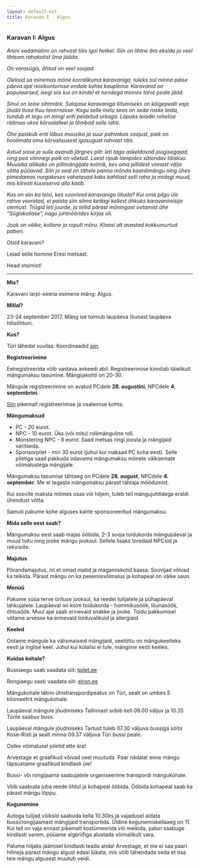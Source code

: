 ```yaml
---
layout: default-est
title: Karavan I - Algus
---
```

### Karavan I: Algus

_Areni sadamalinn on rahvast täis igal hetkel. Siin on lihtne ära eksida ja veel lihtsam rahakotist ilma jääda._ 

_On varasügis, õhtud on veel soojad._ 

_Oleksid sa minemas mõne korralikuma karavaniga, tuleks sul minna päise päeva ajal reisikontorisse endale kohta kauplema. Karavanid on populaarsed, isegi siis kui on kindel et nendega minnes talve peale jääd._ 

_Sinul on teine sihtmärk. Salajase karavaniga liitumiseks on kõigepealt vaja jõuda Ilusa Kuu tavernasse. Kogu selle melu seas on seda raske leida, tundub et tegu on mingi eriti peidetud urkaga. Lõpuks leiadki rohelise räämas ukse kõrvalalleel ja tõmbad selle lahti._ 

_Öhe paiskub eriti lõbus muusika ja suur pahvakas soojust, paik on hoolimata oma kõrvalisusest igasugust rahvast täis._ 

_Astud sisse ja sulle avaneb järgnev pilt: leti taga askeldavad joogisegajad, ning pea viimnegi paik on võetud. Laest ripub lampides sätendav täiskuu. Muusika allikaks on pillimängijate kolmik, kes oma pillidest viimast välja võtta püüavad. Siin ja seal on tähele panna mõnda kaardimängu ning ühes pimedamas nurgakeses vahetavad kaks kahtlast selli raha ja midagi muud, mis kiiresti kuueserva alla kaob._ 

_Kas on siin ka teisi, kes soovivad karavaniga liituda? Kui oma pilgu üle rahva veeretad, ei paista siin silma kedagi kellest õhkuks karavanireisija olemust. Trügid leti juurde, ja tellid pärast mõningast ootamist ühe “Sügiskollase”, nagu juhtnöörides kirjas oli._ 

_Jook on väike, kollane ja ropult mõru. Klaasi alt avastad kokkumurtud paberi._

Otsid karavani? 

Leiad selle homme Eresi metsast. 

Head otsimist! 
 
***

**Mis?** 

Karavani larpi-seeria esimene mäng: Algus. 

**Millal?** 

23-24 september 2017. Mäng ise toimub laupäeva lõunast laupäeva hilisõhtuni. 

**Kus?** 

Türi lähedal suvilas. Koordinaadid [siin](http://bit.ly/2wvrEK3).

**Registreerimine** 

Eelregistreerida võib vastava ankeedi abil. Registreerimise kinnitab täielikult mängumaksu tasumine. Mängijakohti on 20-30. 

Mängule registreerimine on avatud PCdele **28. augustini**, NPCdele **4. septembrini**. 

[Siin](https://karavanlarp.github.io/est/reg/registration.html) pikemalt registreerimise ja osalemise kohta. 

**Mängumaksud**

* PC - 20 eurot. 
* NPC - 10 eurot. Üks (või mitu) rollimänguline roll.
* Monstering NPC - 8 eurot. Saad metsas ringi joosta ja mängijaid varitseda. 
* Sponsorpilet - min 30 eurot (juhul kui maksad PC koha eest). Selle piletiga saad pakkuda odavama mängumaksu mõnele väiksemate võimalustega mängijale. 

Mängumaksu tasumise tähtaeg on PCdele **28. august**, NPCdele **4. september**. Me ei tagasta mängumaksu pärast tähtaja möödumist. 

Kui soovite maksta mitmes osas või hiljem, tuleb teil mängujuhtidega eraldi ühendust võtta. 

Samuti pakume kohe alguses kahte sponsoreeritud mängumaksu. 

**Mida selle eest saab?**

Mängumaksu eest saab majas ööbida, 2-3 sooja toidukorda mängupäeval ja muud toitu ning jooke mängu jooksul. Sellele lisaks toredaid NPCsid ja rekvisiite. 

**Majutus**

Põrandamajutus, nii et omad matid ja magamiskotid kaasa. Soovijad võivad ka telkida. Pärast mängu on ka pesemisvõimalus ja kohapeal on väike saun. 

**Menüü**

Pakume süüa terve ürituse jooksul, ka reedel tulijatele ja pühapäeval lahkujatele. Laupäeval on kolm toidukorda - hommikusöök, lõunasöök, õhtusöök. Muul ajal saab erinevaid snäkke ja jooke. Toidu pakkumisel võtame arvesse ka erinevaid toiduvalikuid ja allergiaid. 

**Keeled**

Ootame mängule ka välismaiseid mängijaid, seetõttu on mängukeelteks eesti ja inglise keel. Juhul kui külalisi ei tule, mängime eesti keeles. 

**Kuidas kohale?** 

Bussiaegu saab vaadata siit: [tpilet.ee](https://www.tpilet.ee/) 

Rongiaegu saab vaadata siit: [elron.ee](http://elron.ee/) 

Mängukohale lähim ühistranspordipeatus on Türi, sealt on umbes 5 kilomeetrit mängukohale. 

Laupäeval mängule jõudmiseks Tallinnast sobib kell 09.00 väljuv ja 10.35 Türile saabuv buss. 

Laupäeval mängule jõudmiseks Tartust tuleb 07.30 väljuva bussiga sõita Kose-Risti ja sealt minna 09.37 väljuva Türi bussi peale. 

Ostke võimalusel piletid ette ära!

Arvestage et graafikud võivad veel muutuda. Paar nädalat enne mängu täpsustame graafikud kindlasti üle! 

Bussi- või rongijaama saabujatele organiseerime transpordi mängukohale. 

Võib saabuda juba reede õhtul ja kohapeal ööbida. Ööbida kohapeal saab ka pärast mängu lõppu. 

**Kogunemine**

Autoga tulijad võiksid saabuda kella 10.30ks ja vajadusel aidata bussi/rongijaamast mängijaid transportida. Üldine kogunemiskellaaeg on 11. Kui teil on vaja ennast pikemalt kostümeerida või meikida, palun saabuge kindlasti varem, püüame algbriifiga alustada võimalikult vara. 

Palume hiljaks jäämisel kindlasti teada anda! Arvestage, et me ei saa paari hilineja pärast mängu algust edasi lükata, mis võib tähendada seda et osa teie mängu algusest muutub veidi. 
